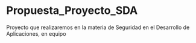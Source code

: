 # Propuesta_Proyecto_SDA
Proyecto que realizaremos en la materia de Seguridad en el Desarrollo de Aplicaciones, en equipo
